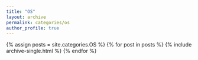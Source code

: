 ```yaml
---
title: "OS"
layout: archive
permalink: categories/os
author_profile: true
---
```


{% assign posts = site.categories.OS %}
{% for post in posts %} {% include archive-single.html %} {% endfor %}
